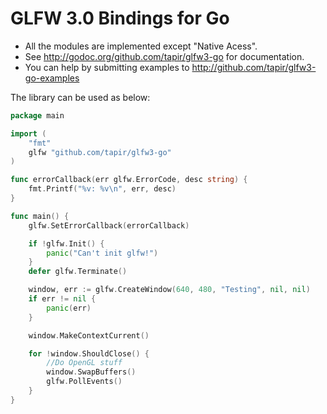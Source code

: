 GLFW 3.0 Bindings for Go
========================

* All the modules are implemented except "Native Acess".
* See http://godoc.org/github.com/tapir/glfw3-go for documentation.
* You can help by submitting examples to http://github.com/tapir/glfw3-go-examples

The library can be used as below:

```go
package main

import (
	"fmt"
	glfw "github.com/tapir/glfw3-go"
)

func errorCallback(err glfw.ErrorCode, desc string) {
	fmt.Printf("%v: %v\n", err, desc)
}

func main() {
	glfw.SetErrorCallback(errorCallback)

	if !glfw.Init() {
		panic("Can't init glfw!")
	}
	defer glfw.Terminate()

	window, err := glfw.CreateWindow(640, 480, "Testing", nil, nil)
	if err != nil {
		panic(err)
	}

	window.MakeContextCurrent()

	for !window.ShouldClose() {
		//Do OpenGL stuff
		window.SwapBuffers()
		glfw.PollEvents()
	}
}
```
